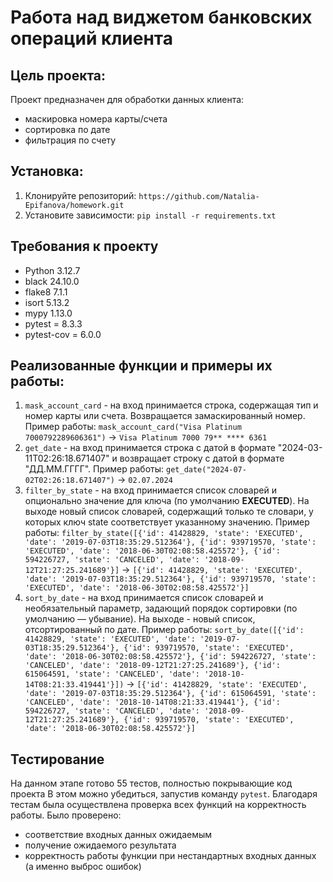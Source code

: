 # Работа над виджетом банковских операций клиента

## Цель проекта:
Проект предназначен для обработки данных клиента:
+ маскировка номера карты/счета
+ сортировка по дате
+ фильтрация по счету

## Установка:

1. Клонируйте репозиторий:
```https://github.com/Natalia-Epifanova/homework.git```
2. Установите зависимости:
```pip install -r requirements.txt```

## Требования к проекту
- Python 3.12.7
- black 24.10.0
- flake8 7.1.1
- isort 5.13.2
- mypy 1.13.0
- pytest = 8.3.3
- pytest-cov = 6.0.0

## Реализованные функции и примеры их работы:
1. ```mask_account_card``` - на вход принимается строка, содержащая тип и номер карты или счета. Возвращается замаскированный номер. Пример работы:
```mask_account_card("Visa Platinum 7000792289606361")``` -> ```Visa Platinum 7000 79** **** 6361```
2. ```get_date``` - на вход принимается строка с датой в формате "2024-03-11T02:26:18.671407"
 и возвращает строку с датой в формате "ДД.ММ.ГГГГ". Пример работы: 
```get_date("2024-07-02T02:26:18.671407")``` -> ```02.07.2024```
3. ```filter_by_state``` - на вход принимается список словарей и опционально значение для ключа (по умолчанию 
**EXECUTED**). На выходе новый список словарей, содержащий только те словари, у которых ключ 
state соответствует указанному значению. Пример работы: 
```filter_by_state([{'id': 41428829, 'state': 'EXECUTED', 'date': '2019-07-03T18:35:29.512364'}, {'id': 939719570, 'state': 'EXECUTED', 'date': '2018-06-30T02:08:58.425572'}, {'id': 594226727, 'state': 'CANCELED', 'date': '2018-09-12T21:27:25.241689'}]``` -> ```[{'id': 41428829, 'state': 'EXECUTED', 'date': '2019-07-03T18:35:29.512364'}, {'id': 939719570, 'state': 'EXECUTED', 'date': '2018-06-30T02:08:58.425572'}]```
4. ```sort_by_date``` - на вход принимается  список словарей и необязательный параметр, задающий порядок сортировки (по умолчанию — убывание). На выходе - новый список, отсортированный по дате. Пример работы: 
```sort_by_date([{'id': 41428829, 'state': 'EXECUTED', 'date': '2019-07-03T18:35:29.512364'}, {'id': 939719570, 'state': 'EXECUTED', 'date': '2018-06-30T02:08:58.425572'}, {'id': 594226727, 'state': 'CANCELED', 'date': '2018-09-12T21:27:25.241689'}, {'id': 615064591, 'state': 'CANCELED', 'date': '2018-10-14T08:21:33.419441'}])``` -> ```[{'id': 41428829, 'state': 'EXECUTED', 'date': '2019-07-03T18:35:29.512364'}, {'id': 615064591, 'state': 'CANCELED', 'date': '2018-10-14T08:21:33.419441'}, {'id': 594226727, 'state': 'CANCELED', 'date': '2018-09-12T21:27:25.241689'}, {'id': 939719570, 'state': 'EXECUTED', 'date': '2018-06-30T02:08:58.425572'}]```

## Тестирование
На данном этапе готово 55 тестов, полностью покрывающие код проекта
В этом можно убедиться, запустив команду ```pytest```. Благодаря тестам была осуществлена проверка всех функций на корректность работы. Было проверено:
- соответствие входных данных ожидаемым
- получение ожидаемого результата
- корректность работы функции при нестандартных входных данных (а именно выброс ошибок)